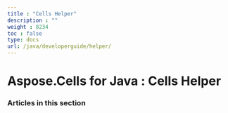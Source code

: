 ```yaml
---
title : "Cells Helper" 
description : "" 
weight : 8234 
toc : false
type: docs
url: /java/developerguide/helper/
---
```


# Aspose.Cells for Java : Cells Helper


### Articles in this section

           

